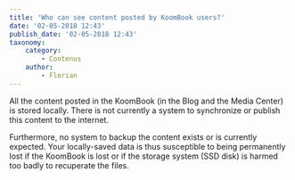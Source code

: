 ```yaml
---
title: 'Who can see content posted by KoomBook users?'
date: '02-05-2018 12:43'
publish_date: '02-05-2018 12:43'
taxonomy:
    category:
        - Contenus
    author:
        - Florian
---
```


All the content posted in the KoomBook (in the Blog and the Media Center) is stored locally.  There is not currently a system to synchronize or publish this content to the internet.

Furthermore, no system to backup the content exists or is currently expected.  Your locally-saved data is thus susceptible to being permanently lost if the KoomBook is lost or if the storage system (SSD disk) is harmed too badly to recuperate the files.